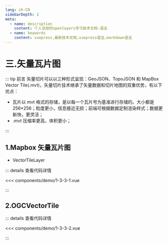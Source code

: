```yaml
---
lang: zh-CN
sidebarDepth: 2
meta:
  - name: description
    content: 个人总结的openlayers学习技术文档-语法
  - name: keywords
    content: vuepress,最新技术文档,vuepress语法,markdown语法
---
```


# 三.矢量瓦片图

::: tip 前言
矢量切片可以以三种形式呈现：GeoJSON、TopoJSON 和 MapBox Vector Tile(.mvt)，矢量切片技术继承了矢量数据和切片地图的双重优势，有以下优点：

- 瓦片以 mvt 格式的存储，是以每一个瓦片号为基准进行存储的。大小都是 256\*256；粒度更小，信息接近无损；前端可根据数据定制渲染样式；数据更新快，更灵活；
- .mvt 压缩率更高，体积更小；

:::

## 1.Mapbox 矢量瓦片图

- VectorTileLayer

  <Container url="/resume/?type=openlayers&name=1-3-3-1.vue" />

::: details 查看代码详情

<<< components/demo/1-3-3-1.vue

:::

## 2.OGCVectorTile

  <Container url="/resume/?type=openlayers&name=1-3-3-2.vue" />

::: details 查看代码详情

<<< components/demo/1-3-3-2.vue

:::
